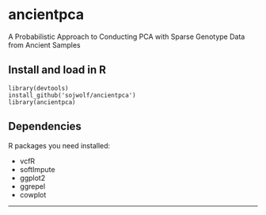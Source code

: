 # ancientpca
A Probabilistic Approach to Conducting PCA with Sparse Genotype Data from Ancient Samples

## Install and load in R

```
library(devtools)
install_github('sojwolf/ancientpca')
library(ancientpca)
```

## Dependencies

R packages you need installed:

- vcfR
- softImpute
- ggplot2
- ggrepel
- cowplot

----
